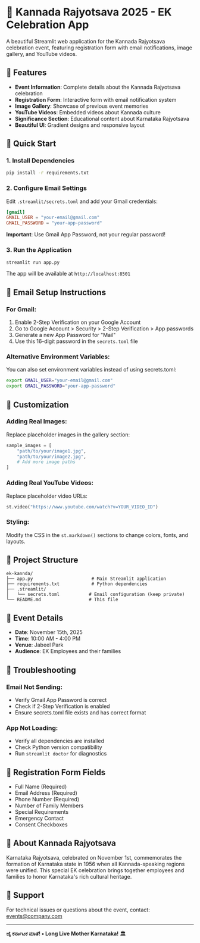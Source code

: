 # 🎉 Kannada Rajyotsava 2025 - EK Celebration App

A beautiful Streamlit web application for the Kannada Rajyotsava celebration event, featuring registration form with email notifications, image gallery, and YouTube videos.

## 🌟 Features

- **Event Information**: Complete details about the Kannada Rajyotsava celebration
- **Registration Form**: Interactive form with email notification system
- **Image Gallery**: Showcase of previous event memories
- **YouTube Videos**: Embedded videos about Kannada culture
- **Significance Section**: Educational content about Karnataka Rajyotsava
- **Beautiful UI**: Gradient designs and responsive layout

## 🚀 Quick Start

### 1. Install Dependencies

```bash
pip install -r requirements.txt
```

### 2. Configure Email Settings

Edit `.streamlit/secrets.toml` and add your Gmail credentials:

```toml
[gmail]
GMAIL_USER = "your-email@gmail.com"
GMAIL_PASSWORD = "your-app-password"
```

**Important**: Use Gmail App Password, not your regular password!

### 3. Run the Application

```bash
streamlit run app.py
```

The app will be available at `http://localhost:8501`

## 📧 Email Setup Instructions

### For Gmail:

1. Enable 2-Step Verification on your Google Account
2. Go to Google Account > Security > 2-Step Verification > App passwords
3. Generate a new App Password for "Mail"
4. Use this 16-digit password in the `secrets.toml` file

### Alternative Environment Variables:

You can also set environment variables instead of using secrets.toml:

```bash
export GMAIL_USER="your-email@gmail.com"
export GMAIL_PASSWORD="your-app-password"
```

## 🎨 Customization

### Adding Real Images:

Replace placeholder images in the gallery section:

```python
sample_images = [
    "path/to/your/image1.jpg",
    "path/to/your/image2.jpg",
    # Add more image paths
]
```

### Adding Real YouTube Videos:

Replace placeholder video URLs:

```python
st.video("https://www.youtube.com/watch?v=YOUR_VIDEO_ID")
```

### Styling:

Modify the CSS in the `st.markdown()` sections to change colors, fonts, and layouts.

## 📁 Project Structure

```
ek-kannda/
├── app.py                      # Main Streamlit application
├── requirements.txt            # Python dependencies
├── .streamlit/
│   └── secrets.toml           # Email configuration (keep private)
└── README.md                  # This file
```

## 🎯 Event Details

- **Date**: November 15th, 2025
- **Time**: 10:00 AM - 4:00 PM  
- **Venue**: Jabeel Park
- **Audience**: EK Employees and their families

## 🔧 Troubleshooting

### Email Not Sending:
- Verify Gmail App Password is correct
- Check if 2-Step Verification is enabled
- Ensure secrets.toml file exists and has correct format

### App Not Loading:
- Verify all dependencies are installed
- Check Python version compatibility
- Run `streamlit doctor` for diagnostics

## 📝 Registration Form Fields

- Full Name (Required)
- Email Address (Required)
- Phone Number (Required)
- Number of Family Members
- Special Requirements
- Emergency Contact
- Consent Checkboxes

## 🎊 About Kannada Rajyotsava

Karnataka Rajyotsava, celebrated on November 1st, commemorates the formation of Karnataka state in 1956 when all Kannada-speaking regions were unified. This special EK celebration brings together employees and families to honor Karnataka's rich cultural heritage.

## 🤝 Support

For technical issues or questions about the event, contact: events@company.com

---

**ಜೈ ಕರ್ನಾಟಕ ಮಾತೆ! • Long Live Mother Karnataka!** 🏛️